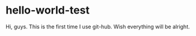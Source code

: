 # hello-world-test

Hi, guys. This is the first time I use git-hub.
Wish everything will be alright.
